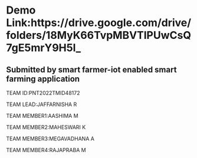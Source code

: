 <h1> Demo Link:https://drive.google.com/drive/folders/18MyK66TvpMBVTlPUwCsQ7gE5mrY9H5l_</h1>
<h2> Submitted by smart farmer-iot enabled smart farming application</h2>
<p> TEAM ID:PNT2022TMID48172 </p>
<p> TEAM LEAD:JAFFARNISHA R </P>
<P> TEAM MEMBER1:AASHIMA M </P>
<P> TEAM MEMBER2:MAHESWARI K </P>
<P> TEAM MEMBER3:MEGAVADHANA A </P>
<P> TEAM MEMBER4:RAJAPRABA M </P>
